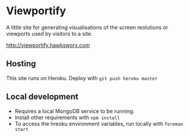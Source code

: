# Viewportify

A little site for generating visualisations of the screen reolutions or viewports used by visitors to a site.

http://viewportify.hawksworx.com

## Hosting

This site runs on Heroku. Deploy with `git push heroku master`

## Local development

- Requires a local MongoDB service to be running.
- Install other requirements with `npm install`
- To access the hreoku environment variables, run locally with `foreman start`